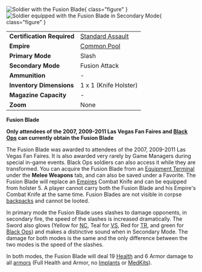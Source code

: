 ![ Soldier with the Fusion
Blade](../images/FusionBladeNC.jpg){ class="figure" } ![ Soldier
equipped with the Fusion Blade in Secondary Mode](../images/FusionBladeVS.jpg){ class="figure" }

|                            |                                                           |
| -------------------------- | --------------------------------------------------------- |
| **Certification Required** | [Standard Assault](../certifications/Standard_Assault.md) |
| **Empire**                 | [Common Pool](../terminology/Common_Pool.md)              |
| **Primary Mode**           | Slash                                                     |
| **Secondary Mode**         | Fusion Attack                                             |
| **Ammunition**             | \-                                                        |
| **Inventory Dimensions**   | 1 x 1 (Knife Holster)                                     |
| **Magazine Capacity**      | \-                                                        |
| **Zoom**                   | None                                                      |

**Fusion Blade**

**Only attendees of the 2007, 2009-2011 Las Vegas Fan Faires and
[Black Ops](../terminology/Black_Ops.md) can currently obtain the Fusion Blade**

The Fusion Blade was awarded to attendees of the 2007, 2009-2011 Las Vegas Fan
Faires. It is also awarded very rarely by Game Managers during special in-game
events. Black Ops soldiers can also access it while they are transformed. You
can acquire the Fusion Blade from an
[Equipment Terminal](../items/Equipment_Terminal.md) under the **Melee Weapons**
tab, and can also be saved under a Favorite. The Fusion Blade will replace an
[Empires](../terminology/Empire.md) Combat Knife and can be equipped from
holster 5. A player cannot carry both the Fusion Blade and his Empire's Combat
Knife at the same time. Fusion Blades are not visible in corpse
[backpacks](../terminology/Backpack.md) and cannot be looted.

In primary mode the Fusion Blade uses slashes to damage opponents, in secondary
fire, the speed of the slashes is increased dramatically. The Sword also glows
(Yellow for [NC](../etc/New_Conglomerate.md), Teal for
[VS](../etc/Vanu_Sovereignty.md), Red for [TR](../etc/Terran_Republic.md), and
green for [Black Ops](../terminology/Black_Ops.md)) and makes a distinctive
sound when in Secondary Mode. The damage for both modes is the same and the only
difference between the two modes is the speed of the slashes.

In both modes, the Fusion Blade will deal 19 [Health](../terminology/Health.md)
and 6 Armor damage to all [armors](../armor/Armor_Index.md) (Full Health and Armor, no
[Implants](../implants/Implants.md) or [MedKits](../items/MedKit.md)).


